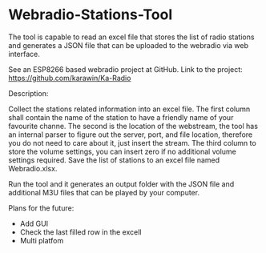 # Webradio-Stations-Tool

The tool is capable to read an excel file that stores the list of radio stations and generates a JSON file that can be uploaded to the webradio via web interface.

See an ESP8266 based webradio project at GitHub.
Link to the project: https://github.com/karawin/Ka-Radio

Description:

Collect the stations related information into an excel file. The first column shall contain the name of the station to have a friendly name of your favourite channe. The second is the location of the webstream, the tool has an internal parser to figure out the server, port, and file location, therefore you do not need to care about it, just insert the stream. The third column to store the volume settings, you can insert zero if no additional volume settings required. Save the list of stations to an excel file named Webradio.xlsx.

Run the tool and it generates an output folder with the JSON file and additional M3U files that can be played by your computer.


Plans for the future:
- Add GUI
- Check the last filled row in the excell
- Multi platfom

